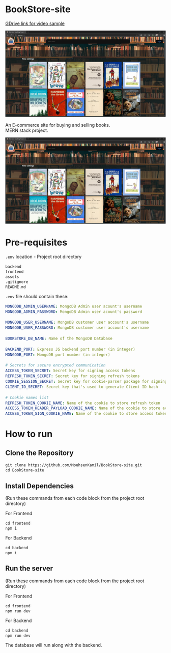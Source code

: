# BookStore-site

[GDrive link for video sample](https://drive.google.com/drive/folders/1r_Gt4PMm1XnjLpZGozAqqKzoFRq7Iz60?usp=sharing)

[![Video Sample](assets/homepage_screenshot.png)](assets/admin_usage.mp4)

An E-commerce site for buying and selling books. \
MERN stack project.

![Book store site](assets/homepage_screenshot.png)

# Pre-requisites

`.env` location - Project root directory

```
backend
frontend
assets
.gitignore
README.md
```

`.env` file should contain these:

```yaml
MONGODB_ADMIN_USERNAME: MongoDB Admin user acount's username
MONGODB_ADMIN_PASSWORD: MongoDB Admin user acount's password

MONGODB_USER_USERNAME: MongoDB customer user account's username
MONGODB_USER_PASSWORD: MongoDB customer user account's username

BOOKSTORE_DB_NAME: Name of the MongoDB Database

BACKEND_PORT: Express JS backend port number (in integer)
MONGODB_PORT: MongoDB port number (in integer)

# Secrets for secure encrypted communication
ACCESS_TOKEN_SECRET: Secret key for signing access tokens
REFRESH_TOKEN_SECRET: Secret key for signing refresh tokens
COOKIE_SESSION_SECRET: Secret key for cookie-parser package for signing cookies
CLIENT_ID_SECRET: Secret key that's used to generate Client ID hash

# Cookie names list
REFRESH_TOKEN_COOKIE_NAME: Name of the cookie to store refresh token
ACCESS_TOKEN_HEADER_PAYLOAD_COOKIE_NAME: Name of the cookie to store access token's header and payload
ACCESS_TOKEN_SIGN_COOKIE_NAME: Name of the cookie to store access token's signature
```

# How to run

## Clone the Repository
```
git clone https://github.com/MouhsenKamil/BookStore-site.git
cd BookStore-site
```
## Install Dependencies
(Run these commands from each code block from the project root directory)

For Frontend
```
cd frontend
npm i
```
For Backend
```
cd backend
npm i
```
## Run the server
(Run these commands from each code block from the project root directory)

For Frontend
```
cd frontend
npm run dev
```

For Backend
```
cd backend
npm run dev
```
The database will run along with the backend.
